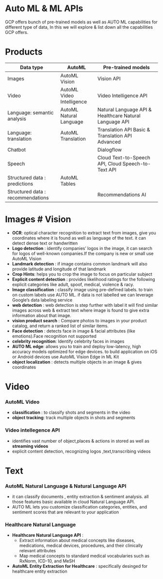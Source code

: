 # Auto ML & ML APIs

GCP offers bunch of pre-trained models as well as AUTO ML capabilities for different type of data, In this we will explore & list down all the capabilities GCP offers.

# Products

| Data type	 | AutoML | Pre-trained models	|
| --- | --- | --- |
| Images | AutoML Vision | Vision API |
| Video | AutoML Video Intelligence | Video Intelligence API |
| Language: semantic analysis	 | AutoML Natural Language | Natural Language API & Healthcare Natural Language API |
| Language: translation	 | AutoML Translation	 | Translation API Basic & Translation API Advanced |
| Chatbot	 | 	 | Dialogflow |
| Speech	 | 	 | Cloud Text-to-Speech API, Cloud Speech-to-Text API	 |
| Structured data : predictions | AutoML Tables	 | 	 |
| Structured data : recommendations	 | 	 | Recommendations AI	 |


# Images # Vision

- **OCR**: optical character recognition to extract text from images, give you coordinates where it is found as well as language of the text. it can detect dense text or handwritten
- **Logo detection** : identify companies’ logos in the image, it can search for logos of well-known companies.If the company is new or small use AutoML Vision
- **Landmark detection** : if image contains common landmark will also provide latitude and longitude of that landmark
- **Crop Hints**: helps you to crop the image to focus on particular subject
- **Explicit content detection** : provides likelihood ratings for the following explicit categories like adult, spoof, medical, violence & racy.
- **Image classification** : classify image using pre-defined labels. to train on custom labels use AUTO ML. if data is not labelled we can leverage Google’s data labeling service
- **web detection** : web detection is step further with label it will find similar images across web & extract text where image is found to give extra information about that image.
- **vision product search** : Compare photos to images in your product catalog, and return a ranked list of similar items.
- **Face detection** : detects face in image & facial attributes (like emotions).Face recognition not supported 
- **celebrity recognition**: Identify celebrity faces in images
- **AUTO ML edge**: allows you to train and deploy low-latency, high accuracy models optimized for edge devices. to build application on iOS or Android devices use AutoML Vision Edge in ML Kit
- **object localization** : detects multiple objects in an image & gives coordinates

# Video 
### AutoML Video
- **classification** : to classify shots and segments in the video
- **object tracking**: track multiple objects in shots and segments
### Video intellegence API
- identifies vast number of object,places & actions in stored as well as **streaming videos**
- explicit content detection, recognizing logos ,text,transcribing videos

# Text
### AutoML Natural Language & Natural Language API
- it can classify documents , entity extraction & sentiment analysis. all those features basic available in cloud Natural Language API. 
- AUTO ML lets you customize classification categories, entities, and sentiment scores that are relevant to your application
### Healthcare Natural Language
- **Healthcare Natural Language API** :
  - Extract information about medical concepts like diseases, medications, medical devices, procedures, and their clinically relevant attributes
  - Map medical concepts to standard medical vocabularies such as RxNorm, ICD-10, and MeSH
- **AutoML Entity Extraction for Healthcare** : specifically desinged for healthcare entity extraction


